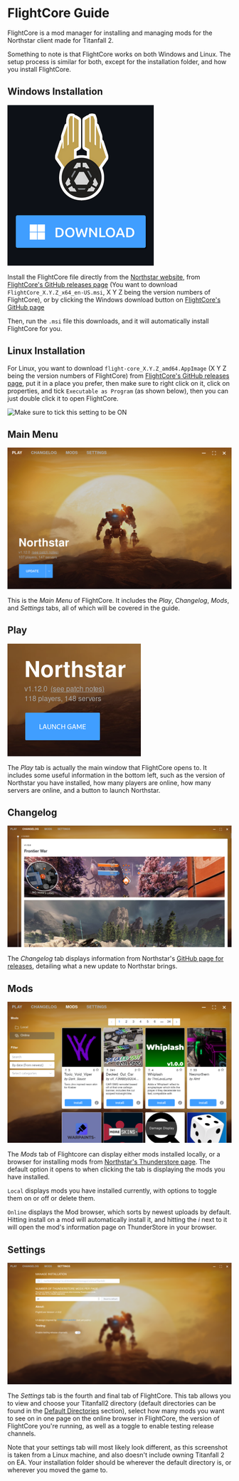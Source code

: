 # FlightCore Guide

FlightCore is a mod manager for installing and managing mods for the Northstar client made for Titanfall 2.

Something to note is that FlightCore works on both Windows and Linux. The setup process is similar for both, except for the installation folder, and how you install FlightCore. 

## Windows Installation

![The Windows download button on FlightCore's GitHub page](../../images/flightcore-windows-download.png)

Install the FlightCore file directly from the [Northstar website](https://northstar.tf), from [FlightCore's GitHub releases page](https://github.com/R2NorthstarTools/FlightCore/releases) (You want to download `FlightCore_X.Y.Z_x64_en-US.msi`, X Y Z being the version numbers of FlightCore), or by clicking the Windows download button on [FlightCore's GitHub page](https://github.com/R2NorthstarTools/FlightCore)

Then, run the `.msi` file this downloads, and it will automatically install FlightCore for you.

## Linux Installation 

For Linux, you want to download `flight-core_X.Y.Z_amd64.AppImage` (X Y Z being the version numbers of FlightCore) from [FlightCore's GitHub releases page](https://github.com/R2NorthstarTools/FlightCore/releases), put it in a place you prefer, then make sure to right click on it, click on properties, and tick `Executable as Program` (as shown below), then you can just double click it to open FlightCore.

![Make sure to tick this setting to be ON](../../images/flightcore-exectuable-as-program.png)

## Main Menu

![FlightCore Main Window](../../images/flightcore-main-window.png)

This is the *Main Menu* of FlightCore. It includes the *Play*, *Changelog*, *Mods*, and *Settings* tabs, all of which will be covered in the guide.

## Play 

![Play tab's information](../../images/flightcore-main-window-information.png)

The *Play* tab is actually the main window that FlightCore opens to. It includes some useful information in the bottom left, such as the version of Northstar you have installed, how many players are online, how many servers are online, and a button to launch Northstar.

## Changelog

![FlightCore's Changelog tab](../../images/flightcore-changelog.png)

The *Changelog* tab displays information from Northstar's [GitHub page for releases](https://github.com/R2Northstar/Northstar/releases), detailing what a new update to Northstar brings.

## Mods

![FlightCore's Mods browser](../../images/flightcore-mod-browser-window.png)

The *Mods* tab of Flightcore can display either mods installed locally, or a browser for installing mods from [Northstar's Thunderstore page](https://northstar.thunderstore.io/). The default option it opens to when clicking the tab is displaying the mods you have installed.

`Local` displays mods you have installed currently, with options to toggle them on or off or delete them.

`Online` displays the Mod browser, which sorts by newest uploads by default. Hitting install on a mod will automatically install it, and hitting the *i* next to it will open the mod's information page on ThunderStore in your browser.

## Settings 

![FlightCore's Settings tab](../../images/flightcore-settings.png)

The *Settings* tab is the fourth and final tab of FlightCore. This tab allows you to view and choose your Titanfall2 directory (default directories can be found in the [Default Directories](../troubleshooting.md#game-location) section), select how many mods you want to see on in one page on the online browser in FlightCore, the version of FlightCore you're running, as well as a toggle to enable testing release channels.

Note that your settings tab will most likely look different, as this screenshot is taken from a Linux machine, and also doesn't include owning Titanfall 2 on EA. Your installation folder should be wherever the default directory is, or wherever you moved the game to.

